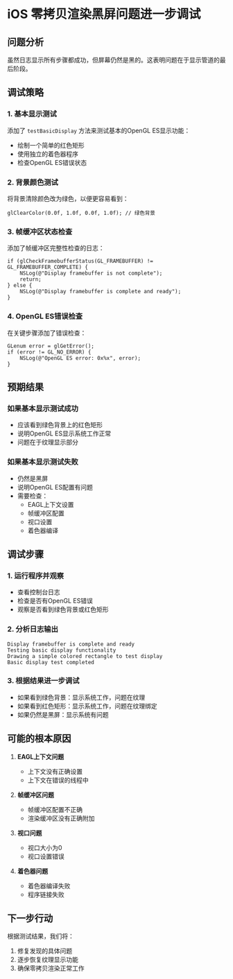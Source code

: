 # iOS 零拷贝渲染黑屏问题进一步调试

## 问题分析

虽然日志显示所有步骤都成功，但屏幕仍然是黑的。这表明问题在于显示管道的最后阶段。

## 调试策略

### 1. 基本显示测试
添加了 `testBasicDisplay` 方法来测试基本的OpenGL ES显示功能：
- 绘制一个简单的红色矩形
- 使用独立的着色器程序
- 检查OpenGL ES错误状态

### 2. 背景颜色测试
将背景清除颜色改为绿色，以便更容易看到：
```objc
glClearColor(0.0f, 1.0f, 0.0f, 1.0f); // 绿色背景
```

### 3. 帧缓冲区状态检查
添加了帧缓冲区完整性检查的日志：
```objc
if (glCheckFramebufferStatus(GL_FRAMEBUFFER) != GL_FRAMEBUFFER_COMPLETE) {
    NSLog(@"Display framebuffer is not complete");
    return;
} else {
    NSLog(@"Display framebuffer is complete and ready");
}
```

### 4. OpenGL ES错误检查
在关键步骤添加了错误检查：
```objc
GLenum error = glGetError();
if (error != GL_NO_ERROR) {
    NSLog(@"OpenGL ES error: 0x%x", error);
}
```

## 预期结果

### 如果基本显示测试成功
- 应该看到绿色背景上的红色矩形
- 说明OpenGL ES显示系统工作正常
- 问题在于纹理显示部分

### 如果基本显示测试失败
- 仍然是黑屏
- 说明OpenGL ES配置有问题
- 需要检查：
  - EAGL上下文设置
  - 帧缓冲区配置
  - 视口设置
  - 着色器编译

## 调试步骤

### 1. 运行程序并观察
- 查看控制台日志
- 检查是否有OpenGL ES错误
- 观察是否看到绿色背景或红色矩形

### 2. 分析日志输出
```
Display framebuffer is complete and ready
Testing basic display functionality
Drawing a simple colored rectangle to test display
Basic display test completed
```

### 3. 根据结果进一步调试
- 如果看到绿色背景：显示系统工作，问题在纹理
- 如果看到红色矩形：显示系统工作，问题在纹理绑定
- 如果仍然是黑屏：显示系统有问题

## 可能的根本原因

1. **EAGL上下文问题**
   - 上下文没有正确设置
   - 上下文在错误的线程中

2. **帧缓冲区问题**
   - 帧缓冲区配置不正确
   - 渲染缓冲区没有正确附加

3. **视口问题**
   - 视口大小为0
   - 视口设置错误

4. **着色器问题**
   - 着色器编译失败
   - 程序链接失败

## 下一步行动

根据测试结果，我们将：
1. 修复发现的具体问题
2. 逐步恢复纹理显示功能
3. 确保零拷贝渲染正常工作
